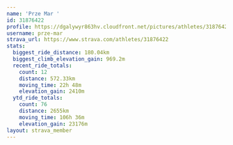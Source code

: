 ```yaml
---
name: 'Prze Mar '
id: 31876422
profile: https://dgalywyr863hv.cloudfront.net/pictures/athletes/31876422/22548952/4/large.jpg
username: prze-mar
strava_url: https://www.strava.com/athletes/31876422
stats:
  biggest_ride_distance: 180.04km
  biggest_climb_elevation_gain: 969.2m
  recent_ride_totals:
    count: 12
    distance: 572.33km
    moving_time: 22h 48m
    elevation_gain: 2410m
  ytd_ride_totals:
    count: 76
    distance: 2655km
    moving_time: 106h 36m
    elevation_gain: 23176m
layout: strava_member
--- 
```


